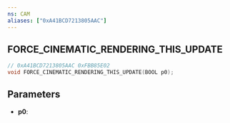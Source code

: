 ```yaml
---
ns: CAM
aliases: ["0xA41BCD7213805AAC"]
---
```

## FORCE_CINEMATIC_RENDERING_THIS_UPDATE

```c
// 0xA41BCD7213805AAC 0xFBB85E02
void FORCE_CINEMATIC_RENDERING_THIS_UPDATE(BOOL p0);
```

## Parameters
* **p0**: 

